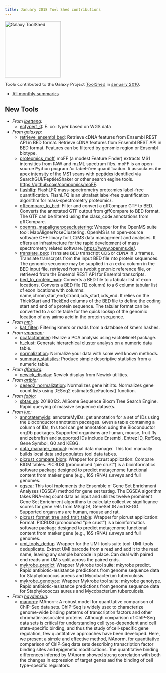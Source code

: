 ```yaml
---
title: January 2018 Tool Shed contributions
---
```


[<img class="float-right" src="/src/images/galaxy-logos/galaxy-toolshed-300.png" alt="Galaxy ToolShed" width="180">](http://toolshed.g2.bx.psu.edu/)

Tools contributed to the Galaxy Project [ToolShed](http://toolshed.g2.bx.psu.edu/) in [January 2018](/galaxy-updates/2018-02/).

* [All monthly summaries](/toolshed/contributions/)

## New Tools

* *From [jpetteng](https://toolshed.g2.bx.psu.edu/view/jpetteng):*
   * [ectyper1_0](https://toolshed.g2.bx.psu.edu/view/jpetteng/ectyper1_0):  E. coli typer based on WGS data. 
* *From [galaxyp](https://toolshed.g2.bx.psu.edu/view/galaxyp):*
   * [retrieve_ensembl_bed](https://toolshed.g2.bx.psu.edu/view/galaxyp/retrieve_ensembl_bed):  Retrieve cDNA features from Ensembl REST API in BED format. Retrieve cDNA features from Ensembl REST API in BED format.  Features can be filtered by genomic region or Ensembl biotype.
   * [proteomics_moff](https://toolshed.g2.bx.psu.edu/view/galaxyp/proteomics_moff):  moFF (a modest Feature Finder) extracts MS1 intensities from RAW and mzML spectrum files. moFF is an open-source Python program for label-free quantification. It associates the apex intensity of the MS1 scans with peptides identified via SearchGUI/PeptideShaker or other search engine tools.  https://github.com/compomics/moFF.
   * [flashlfq](https://toolshed.g2.bx.psu.edu/view/galaxyp/flashlfq):  FlashLFQ mass-spectrometry proteomics label-free quantification. FlashLFQ is an ultrafast label-free quantification algorithm for mass-spectrometry proteomics.
   * [gffcompare_to_bed](https://toolshed.g2.bx.psu.edu/view/galaxyp/gffcompare_to_bed):  Filter and convert a gffCompare GTF to BED. Converts the annotated GTF output from gffCompare to BED format.  The GTF can be filtered using the class_code annotations from gffCompare.
   * [openms_mapalignerposeclustering](https://toolshed.g2.bx.psu.edu/view/galaxyp/openms_mapalignerposeclustering):  Wrapper for the OpenMS suite tool: MapAlignerPoseClustering. OpenMS is an open-source software C++ library for LC/MS data management and analyses. It offers an infrastructure for the rapid development of mass spectrometry related software.  https://www.openms.de/.
   * [translate_bed](https://toolshed.g2.bx.psu.edu/view/galaxyp/translate_bed):  Translate BED transcript CDS or cDNA in 3 frames. Translate transcripts from the input BED file into protein sequences.    The genomic sequence may be supplied  in an extra column in the BED input file,  retrieved from a twobit genomic reference file,    or retrieved from the Ensembl REST API for Ensembl transcripts.
   * [bed_to_protein_map](https://toolshed.g2.bx.psu.edu/view/galaxyp/bed_to_protein_map):  Converts a BED file to a tabular list of exon locations. Converts a BED file (12 column) to a 6 column tabular list of exon locations  with columns: name,chrom,start,end,strand,cds_start,cds_end.    It relies on the ThickStart and ThckEnd columns of the BED file to define   the coding start and end of a protein sequence.    The tabular format can be converted to a sqlite table for the quick lookup of  the genomic location of any animo acid in the protein sequence.
* *From [nml](https://toolshed.g2.bx.psu.edu/view/nml):*
   * [kat_filter](https://toolshed.g2.bx.psu.edu/view/nml/kat_filter):  Filtering kmers or reads from a database of kmers hashes. 
* *From [vmarcon](https://toolshed.g2.bx.psu.edu/view/vmarcon):*
   * [pcafactominer](https://toolshed.g2.bx.psu.edu/view/vmarcon/pcafactominer):  Realize a PCA analysis using FactoMineR package. 
   * [h_clust](https://toolshed.g2.bx.psu.edu/view/vmarcon/h_clust):  Generate hierarchical cluster analysis on a numeric data table. 
   * [normalization](https://toolshed.g2.bx.psu.edu/view/vmarcon/normalization):  Normalize your data with some well known methods. 
   * [summary_statistics](https://toolshed.g2.bx.psu.edu/view/vmarcon/summary_statistics):  Produce simple descriptive statistics from a numeric table. 
* *From [dfornika](https://toolshed.g2.bx.psu.edu/view/dfornika):*
   * [newick_display](https://toolshed.g2.bx.psu.edu/view/dfornika/newick_display):  Newick display from Newick utilities. 
* *From [artbio](https://toolshed.g2.bx.psu.edu/view/artbio):*
   * [deseq2_normalization](https://toolshed.g2.bx.psu.edu/view/artbio/deseq2_normalization):  Normalizes gene hitlists. Normalizes gene count lists using DESeq2 estimateSizeFactors() function.
* *From [fabio](https://toolshed.g2.bx.psu.edu/view/fabio):*
   * [sbtas_se](https://toolshed.g2.bx.psu.edu/view/fabio/sbtas_se): 20180122. AllSome Sequence Bloom Tree Search Engine. Rapid querying of massive sequence datasets.
* *From [iuc](https://toolshed.g2.bx.psu.edu/view/iuc):*
   * [annotatemyids](https://toolshed.g2.bx.psu.edu/view/iuc/annotatemyids):  annotateMyIDs: get annotation for a set of IDs using the Bioconductor annotation packages. Given a table containing a column of IDs, this tool can get annotation using the Bioconductor orgDb packages.  Supported organisms are human, mouse, fruit fly and zebrafish and supported IDs include Ensembl,  Entrez ID, RefSeq, Gene Symbol, GO and KEGG.
   * [data_manager_manual](https://toolshed.g2.bx.psu.edu/view/iuc/data_manager_manual):  manual data manager. This tool manually builds local data and populates tool data tables.
   * [picrust_compare_biom](https://toolshed.g2.bx.psu.edu/view/iuc/picrust_compare_biom):  Wrapper for picrust application: Compare BIOM tables. PICRUSt (pronounced “pie crust”) is a bioinformatics software package designed to predict metagenome functional content from marker gene (e.g., 16S rRNA) surveys and full genomes.
   * [egsea](https://toolshed.g2.bx.psu.edu/view/iuc/egsea):  This tool implements the Ensemble of Gene Set Enrichment Analyses (EGSEA) method for gene set testing. The EGSEA algorithm takes RNA-seq count data as input and utilizes twelve prominent Gene Set Enrichment   algorithms to calculate collective significance scores for gene sets from MSigDB, GeneSetDB and KEGG.   Supported organisms are human, mouse and rat.
   * [picrust_format_tree_and_trait_table](https://toolshed.g2.bx.psu.edu/view/iuc/picrust_format_tree_and_trait_table):  Wrapper for picrust application: Format. PICRUSt (pronounced “pie crust”) is a bioinformatics software package designed to predict metagenome functional content from marker gene (e.g., 16S rRNA) surveys and full genomes.
   * [umi_tools_dedup](https://toolshed.g2.bx.psu.edu/view/iuc/umi_tools_dedup):  Wrapper for the UMI-tools suite tool: UMI-tools deduplicate. Extract UMI barcode from a read and add it to the read name, leaving  any sample barcode in place. Can deal with paired end reads and UMIs  split across the paired ends.
   * [mykrobe_predict](https://toolshed.g2.bx.psu.edu/view/iuc/mykrobe_predict):  Wrapper Mykrobe tool suite: mkyrobe predict. Rapid antibiotic-resistance predictions from genome sequence data for Staphylococcus aureus and Mycobacterium tuberculosis.
   * [mykrobe_genotype](https://toolshed.g2.bx.psu.edu/view/iuc/mykrobe_genotype):  Wrapper Mykrobe tool suite: mkyrobe genotype. Rapid antibiotic-resistance predictions from genome sequence data for Staphylococcus aureus and Mycobacterium tuberculosis.
* *From [haydensun](https://toolshed.g2.bx.psu.edu/view/haydensun):*
   * [manorm](https://toolshed.g2.bx.psu.edu/view/haydensun/manorm):  MAnorm: A robust model for quantitative comparison of ChIP-Seq data sets. ChIP-Seq is widely used to characterize genome-wide binding patterns of transcription factors and other chromatin-associated proteins. Although comparison of ChIP-Seq data sets is critical for understanding cell type-dependent and cell state-specific binding, and thus the study of cell-specific gene regulation, few quantitative approaches have been developed.  Here, we present a simple and effective method, MAnorm, for quantitative comparison of ChIP-Seq data sets describing transcription factor binding sites and epigenetic modifications. The quantitative binding differences inferred by MAnorm showed strong correlation with both the changes in expression of target genes and the binding of cell type-specific regulators.
